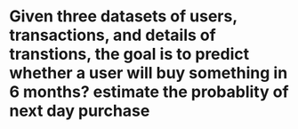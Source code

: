 # Given three datasets of users, transactions, and details of transtions, the goal is to predict whether a user will buy something in 6 months? estimate the probablity of next day purchase 
